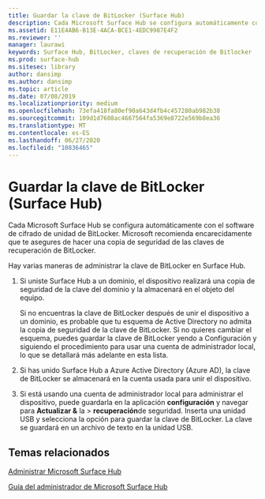 ```yaml
---
title: Guardar la clave de BitLocker (Surface Hub)
description: Cada Microsoft Surface Hub se configura automáticamente con el software de cifrado de unidad de BitLocker. Microsoft recomienda encarecidamente que te asegures de hacer una copia de seguridad de las claves de recuperación de BitLocker.
ms.assetid: E11E4AB6-B13E-4ACA-BCE1-4EDC9987E4F2
ms.reviewer: ''
manager: laurawi
keywords: Surface Hub, BitLocker, claves de recuperación de Bitlocker
ms.prod: surface-hub
ms.sitesec: library
author: dansimp
ms.author: dansimp
ms.topic: article
ms.date: 07/08/2019
ms.localizationpriority: medium
ms.openlocfilehash: 73efa418fa80ef90a643d4fb4c457280ab982b38
ms.sourcegitcommit: 109d1d7608ac4667564fa5369e8722e569b8ea36
ms.translationtype: MT
ms.contentlocale: es-ES
ms.lasthandoff: 06/27/2020
ms.locfileid: "10836465"
---
```

# Guardar la clave de BitLocker (Surface Hub)


Cada Microsoft Surface Hub se configura automáticamente con el software de cifrado de unidad de BitLocker. Microsoft recomienda encarecidamente que te asegures de hacer una copia de seguridad de las claves de recuperación de BitLocker.

Hay varias maneras de administrar la clave de BitLocker en Surface Hub.

1.  Si uniste Surface Hub a un dominio, el dispositivo realizará una copia de seguridad de la clave del dominio y la almacenará en el objeto del equipo.

    Si no encuentras la clave de BitLocker después de unir el dispositivo a un dominio, es probable que tu esquema de Active Directory no admita la copia de seguridad de la clave de BitLocker. Si no quieres cambiar el esquema, puedes guardar la clave de BitLocker yendo a Configuración y siguiendo el procedimiento para usar una cuenta de administrador local, lo que se detallará más adelante en esta lista.

2.  Si has unido Surface Hub a Azure Active Directory (Azure AD), la clave de BitLocker se almacenará en la cuenta usada para unir el dispositivo.

3.  Si está usando una cuenta de administrador local para administrar el dispositivo, puede guardarla en la aplicación **configuración** y navegar para **Actualizar &** la &gt; **recuperación**de seguridad. Inserta una unidad USB y selecciona la opción para guardar la clave de BitLocker. La clave se guardará en un archivo de texto en la unidad USB.


##  <a name="related-topics"></a>Temas relacionados

[Administrar Microsoft Surface Hub](manage-surface-hub.md)

[Guía del administrador de Microsoft Surface Hub](surface-hub-administrators-guide.md)

 

 





